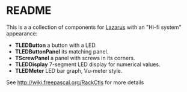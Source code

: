 # README #

This is a a collection of components for [Lazarus](http://www.lazarus-ide.org/) with an "Hi-fi system" appearance:


* **TLEDButton** a button with a LED.
* **TLEDButtonPanel** its matching panel.
* **TScrewPanel** a panel with screws in its corners.
* **TLEDDisplay** 7-segment LED display for numerical values.
* **TLEDMeter** LED bar graph, Vu-meter style.



See http://wiki.freepascal.org/RackCtls for more details